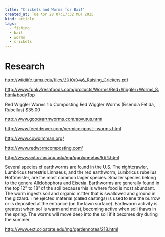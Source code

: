 ```yaml
---
title: "Crickets and Worms for Bait"
created_at: Tue Apr 28 07:17:32 MDT 2015
kind: article
tags:
  - fishing
  - bait
  - worms
  - crickets
---
```


# Research

http://wildlife.tamu.edu/files/2010/04/6_Raising_Crickets.pdf


http://www.funkyfreshfoods.com/products/Worms/Red+Wiggler+Worms_8.html#bodyTop

Red Wiggler Worms
1lb Composting Red Wiggler Worms (Eisendia Fetida, Rubellus) 
$35.00

http://www.goodearthworms.com/aboutus.html

http://www.feeddenver.com/vermicompost--worms.html

http://www.cowormman.org/

http://www.redwormcomposting.com/

http://www.ext.colostate.edu/mg/gardennotes/554.html

Several species of earthworms are found in the U.S.  The nightcrawler,
Lumbricus terrestris Linnaeus, and the red earthworm, Lumbricus rubellus
Hoffmeister, are the most common larger species.  Smaller species belong
to the genera Allolobophora and Eisenia. Earthworms are generally found
in the top 12" to 18" of the soil because this is where food is most
abundant.  The worm ingests soil and organic matter that is swallowed and
ground in the gizzard. The ejected material (called castings) is used to
line the burrow or is deposited at the entrance (on the lawn surface).
Earthworm activity is greatest when soil is warm and moist, becoming
active when soil thaws in the spring.  The worms will move deep into
the soil if it becomes dry during the summer.


http://www.ext.colostate.edu/mg/gardennotes/218.html


